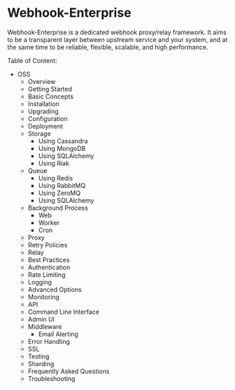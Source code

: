# Webhook-Enterprise

Webhook-Enterprise is a dedicated webhook proxy/relay framework. It aims to be
a transparent layer between upstream service and your system, and at the same time
to be reliable, flexible, scalable, and high performance.

Table of Content:

* OSS
    * Overview
    * Getting Started
    * Basic Concepts
    * Installation
    * Upgrading
    * Configuration
    * Deployment
    * Storage
        * Using Cassandra
        * Using MongoDB
        * Using SQLAlchemy
        * Using Riak
    * Queue
        * Using Redis
        * Using RabbitMQ
        * Using ZeroMQ
        * Using SQLAlchemy
    * Background Process
        * Web
        * Worker
        * Cron
    * Proxy
    * Retry Policies
    * Relay
    * Best Practices
    * Authentication
    * Rate Limiting
    * Logging
    * Advanced Options
    * Monitoring
    * API
    * Command Line Interface
    * Admin UI
    * Middleware
        * Email Alerting
    * Error Handling
    * SSL
    * Testing
    * Sharding
    * Frequently Asked Questions
    * Troubleshooting
